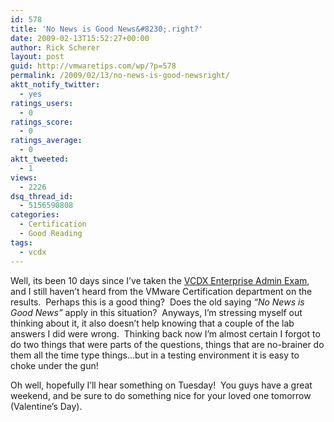```yaml
---
id: 578
title: 'No News is Good News&#8230;.right?'
date: 2009-02-13T15:52:27+00:00
author: Rick Scherer
layout: post
guid: http://vmwaretips.com/wp/?p=578
permalink: /2009/02/13/no-news-is-good-newsright/
aktt_notify_twitter:
  - yes
ratings_users:
  - 0
ratings_score:
  - 0
ratings_average:
  - 0
aktt_tweeted:
  - 1
views:
  - 2226
dsq_thread_id:
  - 5156590808
categories:
  - Certification
  - Good Reading
tags:
  - vcdx
---
```

Well, its been 10 days since I&#8217;ve taken the <a href="http://vmwaretips.com/wp/2009/02/04/vcdx-enterprise-administration-exam-complete/" target="_blank">VCDX Enterprise Admin Exam</a>, and I still haven&#8217;t heard from the VMware Certification department on the results.  Perhaps this is a good thing?  Does the old saying _&#8220;No News is Good News&#8221;_ apply in this situation?  Anyways, I&#8217;m stressing myself out thinking about it, it also doesn&#8217;t help knowing that a couple of the lab answers I did were wrong.  Thinking back now I&#8217;m almost certain I forgot to do two things that were parts of the questions, things that are no-brainer do them all the time type things&#8230;but in a testing environment it is easy to choke under the gun!

Oh well, hopefully I&#8217;ll hear something on Tuesday!  You guys have a great weekend, and be sure to do something nice for your loved one tomorrow (Valentine&#8217;s Day).